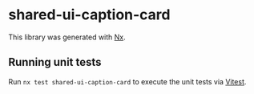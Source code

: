 # shared-ui-caption-card

This library was generated with [Nx](https://nx.dev).

## Running unit tests

Run `nx test shared-ui-caption-card` to execute the unit tests via [Vitest](https://vitest.dev/).
